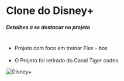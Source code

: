 # Clone do Disney+
 
<h5>Detalhes a se destacar no projeto</h5>

<ul>
     <li>Projeto com foco em treinar Flex - box</li>
     <li>O Projeto foi retirado do Canal Tiger codes</li>
</ul>

<img src="Screenshot_92.png" alt="Disney+">
 
